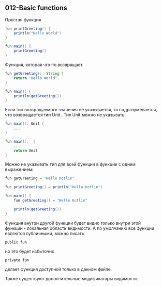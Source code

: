 ## 012-Basic functions

Простая функция

```java
fun printGreeting() {
    println("Hello World")
}

fun main() {
    printGreeting()
}
```

Функция, которая что-то возвращает. 

```java
fun getGreeting(): String {
    return "Hello World"
}

fun main() {
    println(getGreeting())
}
```

Если тип возвращаемого значения не указывается, то подразумевается, что возвращается тип Unit . Тип Unit можно не указывать.

```java
fun main(): Unit {
    ...
}

fun main():  {
    ...
    return Unit
}
```
Можно не указывать тип для всей функции в функции с одним выражением:  

```java
fun getGreeting = "Hello Kotlin"
``` 

```java
fun printGreeting() = println("Hello Kotlin")

fun main() {
    fun getGreeting() = "Hello Kotlin"

    println(getGreeting())
}
``` 

Функция внутри другой функции будет видно только внутри этой функции - локальная область видимости. А по умолчанию все функции являются публичными, можно писать

    public fun

но это будет избыточно.

    private fun

делает функция доступной только в данном файле.  

Также существуют дополнительные модификаторы видимости.  

## 





